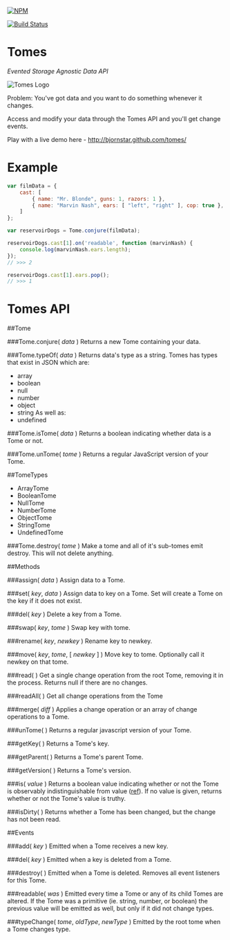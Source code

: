 [![NPM](https://nodei.co/npm/@bjornstar/tomes.png?downloads=true)](https://nodei.co/npm/@bjornstar/tomes)

[![Build Status](https://travis-ci.org/bjornstar/tomes.png)](https://travis-ci.org/bjornstar/tomes)

Tomes
=====

*Evented Storage Agnostic Data API*

![Tomes Logo](https://raw.github.com/bjornstar/tomes/master/logo/tomes-logo-small.png)

Problem: You've got data and you want to do something whenever it changes.

Access and modify your data through the Tomes API and you'll get change events.

Play with a live demo here - http://bjornstar.github.com/tomes/

Example
=======
```javascript
var filmData = {
	cast: [
		{ name: "Mr. Blonde", guns: 1, razors: 1 },
		{ name: "Marvin Nash", ears: [ "left", "right" ], cop: true },
	]
};

var reservoirDogs = Tome.conjure(filmData);

reservoirDogs.cast[1].on('readable', function (marvinNash) {
	console.log(marvinNash.ears.length);
});
// >>> 2

reservoirDogs.cast[1].ears.pop();
// >>> 1
```

Tomes API
=========

##Tome

###Tome.conjure( *data* )
Returns a new Tome containing your data.

###Tome.typeOf( *data* )
Returns data's type as a string. Tomes has types that exist in JSON which are:
 - array
 - boolean
 - null
 - number
 - object
 - string
As well as:
 - undefined

###Tome.isTome( *data* )
Returns a boolean indicating whether data is a Tome or not.

###Tome.unTome( *tome* )
Returns a regular JavaScript version of your Tome.

##TomeTypes
 - ArrayTome
 - BooleanTome
 - NullTome
 - NumberTome
 - ObjectTome
 - StringTome
 - UndefinedTome

###Tome.destroy( *tome* )
Make a tome and all of it's sub-tomes emit destroy. This will not delete anything.

##Methods

###assign( *data* )
Assign data to a Tome.

###set( *key*, *data* )
Assign data to key on a Tome. Set will create a Tome on the key if it does not exist.

###del( *key* )
Delete a key from a Tome.

###swap( *key*, *tome* )
Swap key with tome.

###rename( *key*, *newkey* )
Rename key to newkey.

###move( *key*, *tome*, [ *newkey* ] )
Move key to tome. Optionally call it newkey on that tome.

###read( )
Get a single change operation from the root Tome, removing it in the process. Returns null if there are no changes.

###readAll( )
Get all change operations from the Tome

###merge( *diff* )
Applies a change operation or an array of change operations to a Tome.

###unTome( )
Returns a regular javascript version of your Tome.

###getKey( )
Returns a Tome's key.

###getParent( )
Returns a Tome's parent Tome.

###getVersion( )
Returns a Tome's version.

###is( *value* )
Returns a boolean value indicating whether or not the Tome is observably indistinguishable from value ([ref](http://wiki.ecmascript.org/doku.php?id=harmony:egal)). If no value is given, returns whether or not the Tome's value is truthy.

###isDirty( )
Returns whether a Tome has been changed, but the change has not been read.

##Events

###add( *key* )
Emitted when a Tome receives a new key.

###del( *key* )
Emitted when a key is deleted from a Tome.

###destroy( )
Emitted when a Tome is deleted. Removes all event listeners for this Tome.

###readable( *was* )
Emitted every time a Tome or any of its child Tomes are altered. If the Tome was a primitive (ie. string, number, or boolean) the previous value will be emitted as well, but only if it did not change types.

###typeChange( *tome*, *oldType*, *newType* )
Emitted by the root tome when a Tome changes type.
